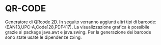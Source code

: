 # QR-CODE


Generatore di QRcode 2D. In seguito verranno aggiunti altri tipi di barcode: (EAN13,UPC-A,Code128,PDF417).
La visualizzazione grafica è possibile grazie al package java.awt e java.swing.
Per la generazione dei barcode sono state usate le dipendenze zxing.
